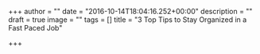 +++
author = ""
date = "2016-10-14T18:04:16.252+00:00"
description = ""
draft = true
image = ""
tags = []
title = "3 Top Tips to Stay Organized in a Fast Paced Job"

+++
